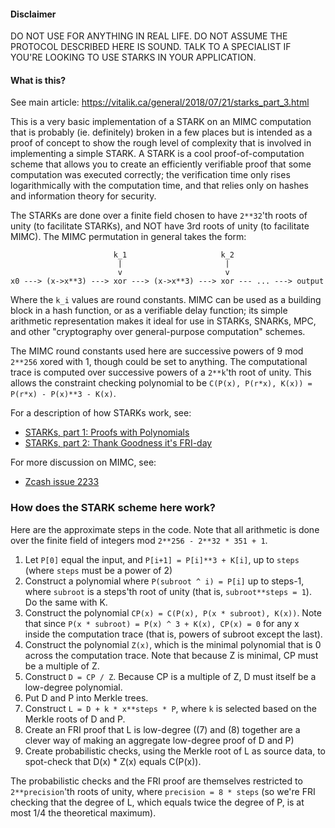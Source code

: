 #### Disclaimer

DO NOT USE FOR ANYTHING IN REAL LIFE. DO NOT ASSUME THE PROTOCOL DESCRIBED HERE IS SOUND. TALK TO A SPECIALIST IF YOU'RE LOOKING TO USE STARKS IN YOUR APPLICATION.

#### What is this?

See main article: https://vitalik.ca/general/2018/07/21/starks_part_3.html

This is a very basic implementation of a STARK on an MIMC computation that is probably (ie. definitely) broken in a few places but is intended as a proof of concept to show the rough level of complexity that is involved in implementing a simple STARK. A STARK is a cool proof-of-computation scheme that allows you to create an efficiently verifiable proof that some computation was executed correctly; the verification time only rises logarithmically with the computation time, and that relies only on hashes and information theory for security.

The STARKs are done over a finite field chosen to have `2**32`'th roots of unity (to facilitate STARKs), and NOT have 3rd roots of unity (to facilitate MIMC). The MIMC permutation in general takes the form:

                           k_1                     k_2
                            |                       |
                            v                       v
    x0 ---> (x->x**3) ---> xor ---> (x->x**3) ---> xor --- ... ---> output

Where the `k_i` values are round constants. MIMC can be used as a building block in a hash function, or as a verifiable delay function; its simple arithmetic representation makes it ideal for use in STARKs, SNARKs, MPC, and other "cryptography over general-purpose computation" schemes.

The MIMC round constants used here are successive powers of 9 mod `2**256` xored with 1, though could be set to anything. The computational trace is computed over successive powers of a `2**k`'th root of unity. This allows the constraint checking polynomial to be `C(P(x), P(r*x), K(x)) = P(r*x) - P(x)**3 - K(x)`.

For a description of how STARKs work, see:

* [STARKs, part 1: Proofs with Polynomials](https://vitalik.eth.limo/general/2017/11/09/starks_part_1.html)
* [STARKs, part 2: Thank Goodness it's FRI-day](https://vitalik.eth.limo/general/2017/11/22/starks_part_2.html)

For more discussion on MIMC, see:

* [Zcash issue 2233](https://github.com/zcash/zcash/issues/2233)

### How does the STARK scheme here work?

Here are the approximate steps in the code. Note that all arithmetic is done over the finite field of integers mod `2**256 - 2**32 * 351 + 1`.

1. Let `P[0]` equal the input, and `P[i+1] = P[i]**3 + K[i]`, up to `steps` (where `steps` must be a power of 2)
2. Construct a polynomial where `P(subroot ^ i) = P[i]` up to steps-1, where `subroot` is a steps'th root of unity (that is, `subroot**steps = 1`). Do the same with K.
3. Construct the polynomial `CP(x) = C(P(x), P(x * subroot), K(x))`. Note that since `P(x * subroot) = P(x) ^ 3 + K(x), CP(x) = 0` for any x inside the computation trace (that is, powers of subroot except the last).
4. Construct the polynomial `Z(x)`, which is the minimal polynomial that is 0 across the computation trace. Note that because Z is minimal, CP must be a multiple of Z.
5. Construct `D = CP / Z`. Because CP is a multiple of Z, D must itself be a low-degree polynomial.
6. Put D and P into Merkle trees.
7. Construct `L = D + k * x**steps * P`, where `k` is selected based on the Merkle roots of D and P.
8. Create an FRI proof that L is low-degree ((7) and (8) together are a clever way of making an aggregate low-degree proof of D and P)
9. Create probabilistic checks, using the Merkle root of L as source data, to spot-check that D(x) * Z(x) equals C(P(x)).

The probabilistic checks and the FRI proof are themselves restricted to `2**precision`'th roots of unity, where `precision = 8 * steps` (so we're FRI checking that the degree of L, which equals twice the degree of P, is at most 1/4 the theoretical maximum).
